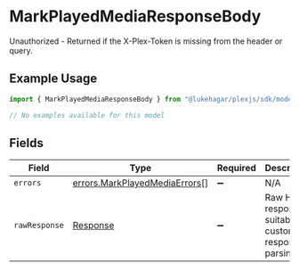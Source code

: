 # MarkPlayedMediaResponseBody

Unauthorized - Returned if the X-Plex-Token is missing from the header or query.

## Example Usage

```typescript
import { MarkPlayedMediaResponseBody } from "@lukehagar/plexjs/sdk/models/errors";

// No examples available for this model
```

## Fields

| Field                                                                                 | Type                                                                                  | Required                                                                              | Description                                                                           |
| ------------------------------------------------------------------------------------- | ------------------------------------------------------------------------------------- | ------------------------------------------------------------------------------------- | ------------------------------------------------------------------------------------- |
| `errors`                                                                              | [errors.MarkPlayedMediaErrors](../../../sdk/models/errors/markplayedmediaerrors.md)[] | :heavy_minus_sign:                                                                    | N/A                                                                                   |
| `rawResponse`                                                                         | [Response](https://developer.mozilla.org/en-US/docs/Web/API/Response)                 | :heavy_minus_sign:                                                                    | Raw HTTP response; suitable for custom response parsing                               |